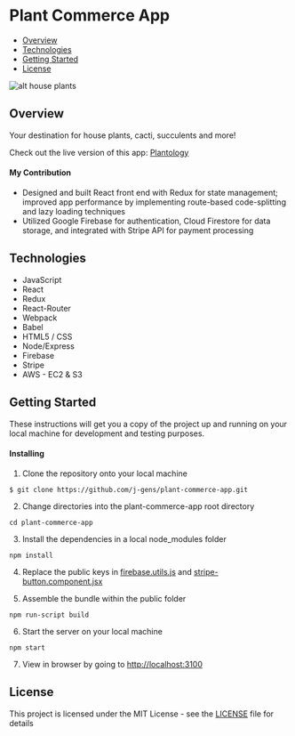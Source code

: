 # Plant Commerce App

* [Overview](https://github.com/j-gens/plant-commerce-app#overview)
* [Technologies](https://github.com/j-gens/plant-commerce-app#technologies)
* [Getting Started](https://github.com/j-gens/plant-commerce-app#getting-started)
* [License](https://github.com/j-gens/plant-commerce-app#license)

![alt house plants](https://j-gens-portfolio.s3-us-west-1.amazonaws.com/plantology-gen.jpg)

## Overview

Your destination for house plants, cacti, succulents and more!

Check out the live version of this app: [Plantology](ec2-54-151-26-136.us-west-1.compute.amazonaws.com)

#### My Contribution

* Designed and built React front end with Redux for state management; improved app performance by implementing route-based code-splitting and lazy loading techniques
* Utilized Google Firebase for authentication, Cloud Firestore for data storage, and integrated with Stripe API for payment processing

## Technologies

* JavaScript
* React
* Redux
* React-Router
* Webpack
* Babel
* HTML5 / CSS
* Node/Express
* Firebase
* Stripe
* AWS - EC2 & S3

## Getting Started

These instructions will get you a copy of the project up and running on your local machine for development and testing purposes.

#### Installing

1. Clone the repository onto your local machine
```
$ git clone https://github.com/j-gens/plant-commerce-app.git
```
2. Change directories into the plant-commerce-app root directory
```
cd plant-commerce-app
```
3. Install the dependencies in a local node_modules folder
```
npm install
```
4. Replace the public keys in [firebase.utils.js](https://github.com/j-gens/plant-commerce-app/blob/master/src/firebase/firebase.utils.js) and [stripe-button.component.jsx](https://github.com/j-gens/plant-commerce-app/blob/master/src/components/stripe-button/stripe-button.component.jsx)

5. Assemble the bundle within the public folder
```
npm run-script build
```
6. Start the server on your local machine
```
npm start
```
7. View in browser by going to [http://localhost:3100](http://localhost:3100)

## License

This project is licensed under the MIT License - see the [LICENSE](https://github.com/j-gens/plant-commerce-app/blob/master/LICENSE) file for details

